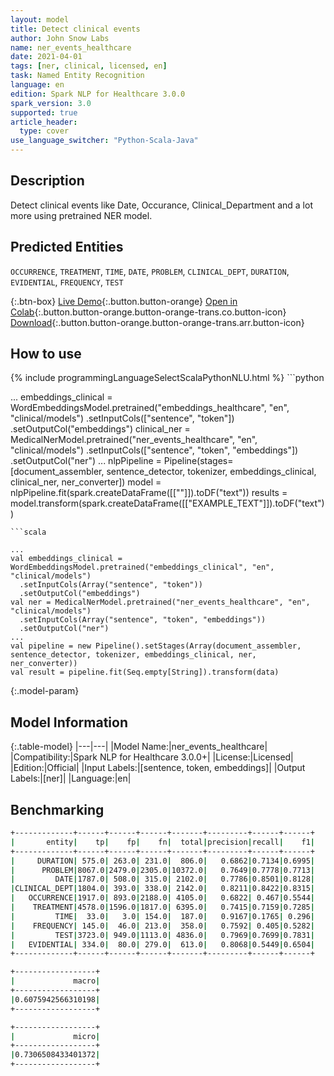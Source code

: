 ```yaml
---
layout: model
title: Detect clinical events
author: John Snow Labs
name: ner_events_healthcare
date: 2021-04-01
tags: [ner, clinical, licensed, en]
task: Named Entity Recognition
language: en
edition: Spark NLP for Healthcare 3.0.0
spark_version: 3.0
supported: true
article_header:
  type: cover
use_language_switcher: "Python-Scala-Java"
---
```


## Description

Detect clinical events like Date, Occurance, Clinical_Department and a lot more using pretrained NER model.

## Predicted Entities

`OCCURRENCE`, `TREATMENT`, `TIME`, `DATE`, `PROBLEM`, `CLINICAL_DEPT`, `DURATION`, `EVIDENTIAL`, `FREQUENCY`, `TEST`

{:.btn-box}
[Live Demo](https://demo.johnsnowlabs.com/healthcare/NER_EVENTS_CLINICAL/){:.button.button-orange}
[Open in Colab](https://colab.research.google.com/github/JohnSnowLabs/spark-nlp-workshop/blob/master/tutorials/Certification_Trainings/Healthcare/1.Clinical_Named_Entity_Recognition_Model.ipynb){:.button.button-orange.button-orange-trans.co.button-icon}
[Download](https://s3.amazonaws.com/auxdata.johnsnowlabs.com/clinical/models/ner_events_healthcare_en_3.0.0_3.0_1617260839291.zip){:.button.button-orange.button-orange-trans.arr.button-icon}

## How to use



<div class="tabs-box" markdown="1">
{% include programmingLanguageSelectScalaPythonNLU.html %}
```python

...
embeddings_clinical = WordEmbeddingsModel.pretrained("embeddings_healthcare", "en", "clinical/models")  .setInputCols(["sentence", "token"])  .setOutputCol("embeddings")
clinical_ner = MedicalNerModel.pretrained("ner_events_healthcare", "en", "clinical/models")   .setInputCols(["sentence", "token", "embeddings"])   .setOutputCol("ner")
...
nlpPipeline = Pipeline(stages=[document_assembler, sentence_detector, tokenizer, embeddings_clinical, clinical_ner, ner_converter])
model = nlpPipeline.fit(spark.createDataFrame([[""]]).toDF("text"))
results = model.transform(spark.createDataFrame([["EXAMPLE_TEXT"]]).toDF("text"))
```
```scala

...
val embeddings_clinical = WordEmbeddingsModel.pretrained("embeddings_clinical", "en", "clinical/models")
  .setInputCols(Array("sentence", "token"))
  .setOutputCol("embeddings")
val ner = MedicalNerModel.pretrained("ner_events_healthcare", "en", "clinical/models")
  .setInputCols(Array("sentence", "token", "embeddings"))
  .setOutputCol("ner")
...
val pipeline = new Pipeline().setStages(Array(document_assembler, sentence_detector, tokenizer, embeddings_clinical, ner, ner_converter))
val result = pipeline.fit(Seq.empty[String]).transform(data)
```
</div>

{:.model-param}
## Model Information

{:.table-model}
|---|---|
|Model Name:|ner_events_healthcare|
|Compatibility:|Spark NLP for Healthcare 3.0.0+|
|License:|Licensed|
|Edition:|Official|
|Input Labels:|[sentence, token, embeddings]|
|Output Labels:|[ner]|
|Language:|en|


## Benchmarking
```bash
+-------------+------+------+------+-------+---------+------+------+
|       entity|    tp|    fp|    fn|  total|precision|recall|    f1|
+-------------+------+------+------+-------+---------+------+------+
|     DURATION| 575.0| 263.0| 231.0|  806.0|   0.6862|0.7134|0.6995|
|      PROBLEM|8067.0|2479.0|2305.0|10372.0|   0.7649|0.7778|0.7713|
|         DATE|1787.0| 508.0| 315.0| 2102.0|   0.7786|0.8501|0.8128|
|CLINICAL_DEPT|1804.0| 393.0| 338.0| 2142.0|   0.8211|0.8422|0.8315|
|   OCCURRENCE|1917.0| 893.0|2188.0| 4105.0|   0.6822| 0.467|0.5544|
|    TREATMENT|4578.0|1596.0|1817.0| 6395.0|   0.7415|0.7159|0.7285|
|         TIME|  33.0|   3.0| 154.0|  187.0|   0.9167|0.1765| 0.296|
|    FREQUENCY| 145.0|  46.0| 213.0|  358.0|   0.7592| 0.405|0.5282|
|         TEST|3723.0| 949.0|1113.0| 4836.0|   0.7969|0.7699|0.7831|
|   EVIDENTIAL| 334.0|  80.0| 279.0|  613.0|   0.8068|0.5449|0.6504|
+-------------+------+------+------+-------+---------+------+------+

+------------------+
|             macro|
+------------------+
|0.6075942566310198|
+------------------+

+------------------+
|             micro|
+------------------+
|0.7306508433401372|
+------------------+
```